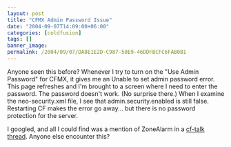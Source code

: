 ```yaml
---
layout: post
title: "CFMX Admin Password Issue"
date: "2004-09-07T14:09:00+06:00"
categories: [coldfusion]
tags: []
banner_image: 
permalink: /2004/09/07/DA8E1E2D-C987-50E9-46DDFBCFC6FAB0B1
---
```


Anyone seen this before? Whenever I try to turn on the "Use Admin Password" for CFMX, it gives me an Unable to set admin password error. This page refreshes and I'm brought to a screen where I need to enter the password. The password doesn't work. (No surprise there.) When I examine the neo-security.xml file, I see that admin.security.enabled is still false. Restarting CF makes the error go away... but there is no password protection for the server. 

I googled, and all I could find was a mention of ZoneAlarm in a <a href="http://www.houseoffusion.com/cf_lists/index.cfm/method=messages&threadid=20702&forumid=4">cf-talk thread</a>. Anyone else encounter this?